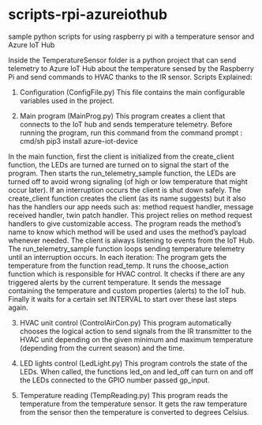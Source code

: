 # scripts-rpi-azureiothub
sample python scripts for using raspberry pi with a temperature sensor and Azure IoT Hub

Inside the TemperatureSensor folder is a python project that can send telemetry to Azure IoT Hub about the temperature sensed by the Raspberry Pi and send commands to HVAC thanks to the IR sensor.
Scripts Explained:
1. Configuration (ConfigFile.py)
This file contains the main configurable variables used in the project.

2. Main program (MainProg.py)
This program creates a client that connects to the IoT hub and sends temperature telemetry.
Before running the program, run this command from the command prompt :
cmd/sh pip3 install azure-iot-device

In the main function, first the client is initialized from the create_client function, the LEDs are turned are turned on to signal the start of the program.
Then starts the run_telemetry_sample function, the LEDs are turned off to avoid wrong signaling (of high or low temperature that might occur later).
If an interruption occurs the client is shut down safely.
The create_client function creates the client (as its name suggests) but it also has the handlers our app needs such as: method request handler, message received handler, twin patch handler.
This project relies on method request handlers to give customizable access. The program reads the method’s name to know which method will be used and uses the method’s payload whenever needed.
The client is always listening to events from the IoT Hub.
The run_telemetry_sample function loops sending temperature telemetry until an interruption occurs.
In each iteration:
 The program gets the temperature from the function read_temp.
 It runs the choose_action function which is responsible for HVAC control.
 It checks if there are any triggered alerts by the current temperature.
 It sends the message containing the temperature and custom properties (alerts) to the IoT hub.
 Finally it waits for a certain set INTERVAL to start over these last steps again.
 
3. HVAC unit control (ControlAirCon.py)
This program automatically chooses the logical action to send signals from the IR transmitter to the HVAC unit depending on the given minimum and maximum temperature (depending from the current season) and the time.

4. LED lights control (LedLight.py)
This program controls the state of the LEDs.
When called, the functions led_on and led_off can turn on and off the LEDs connected to the GPIO number passed gp_input.

5. Temperature reading (TempReading.py)
This program reads the temperature from the temperature sensor.
It gets the raw temperature from the sensor then the temperature is converted to degrees Celsius.

